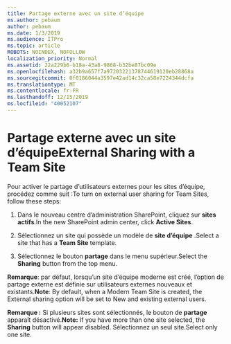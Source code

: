 ```yaml
---
title: Partage externe avec un site d’équipe
ms.author: pebaum
author: pebaum
ms.date: 1/3/2019
ms.audience: ITPro
ms.topic: article
ROBOTS: NOINDEX, NOFOLLOW
localization_priority: Normal
ms.assetid: 22a229b6-b18a-43a8-9868-b32be87bc09e
ms.openlocfilehash: a32b9a657f7a97203221378744619120eb28868a
ms.sourcegitcommit: 0f0186044a3597e42ad14c32ca58e7224344dcfa
ms.translationtype: MT
ms.contentlocale: fr-FR
ms.lasthandoff: 12/15/2019
ms.locfileid: "40052107"
---
```

# <a name="external-sharing-with-a-team-site"></a><span data-ttu-id="d6753-102">Partage externe avec un site d’équipe</span><span class="sxs-lookup"><span data-stu-id="d6753-102">External Sharing with a Team Site</span></span>

<span data-ttu-id="d6753-103">Pour activer le partage d’utilisateurs externes pour les sites d’équipe, procédez comme suit :</span><span class="sxs-lookup"><span data-stu-id="d6753-103">To turn on external user sharing for Team Sites, follow these steps:</span></span> 
  
1. <span data-ttu-id="d6753-104">Dans le nouveau centre d’administration SharePoint, cliquez sur **sites actifs**.</span><span class="sxs-lookup"><span data-stu-id="d6753-104">In the new SharePoint admin center, click **Active Sites**.</span></span>
  
2. <span data-ttu-id="d6753-105">Sélectionnez un site qui possède un modèle de **site d’équipe** .</span><span class="sxs-lookup"><span data-stu-id="d6753-105">Select a site that has a **Team Site** template.</span></span> 
  
3. <span data-ttu-id="d6753-106">Sélectionnez le bouton **partage** dans le menu supérieur.</span><span class="sxs-lookup"><span data-stu-id="d6753-106">Select the **Sharing** button from the top menu.</span></span> 
  
 <span data-ttu-id="d6753-107">**Remarque**: par défaut, lorsqu’un site d’équipe moderne est créé, l’option de partage externe est définie sur utilisateurs externes nouveaux et existants.</span><span class="sxs-lookup"><span data-stu-id="d6753-107">**Note**: By default, when a Modern Team Site is created, the External sharing option will be set to New and existing external users.</span></span> 
  
 <span data-ttu-id="d6753-108">**Remarque :** Si plusieurs sites sont sélectionnés, le bouton de **partage** apparaît désactivé.</span><span class="sxs-lookup"><span data-stu-id="d6753-108">**Note:** If you have more than one site selected, the **Sharing** button will appear disabled.</span></span> <span data-ttu-id="d6753-109">Sélectionnez un seul site.</span><span class="sxs-lookup"><span data-stu-id="d6753-109">Select only one site.</span></span> 
  

